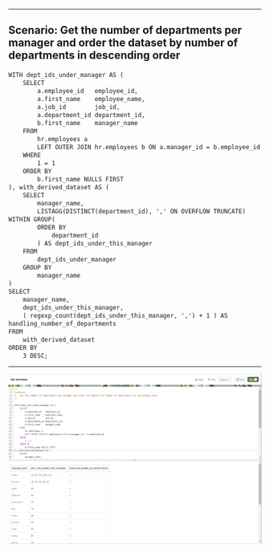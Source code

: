 --------------------------------------------------------------------------------
Scenario: Get the number of departments per manager and order the dataset by number of departments in descending order
--------------------------------------------------------------------------------

    WITH dept_ids_under_manager AS (
        SELECT
            a.employee_id   employee_id,
            a.first_name    employee_name,
            a.job_id        job_id,
            a.department_id department_id,
            b.first_name    manager_name
        FROM
            hr.employees a
            LEFT OUTER JOIN hr.employees b ON a.manager_id = b.employee_id
        WHERE
            1 = 1
        ORDER BY
            b.first_name NULLS FIRST
    ), with_derived_dataset AS (
        SELECT
            manager_name,
            LISTAGG(DISTINCT(department_id), ',' ON OVERFLOW TRUNCATE) WITHIN GROUP(
            ORDER BY
                department_id
            ) AS dept_ids_under_this_manager
        FROM
            dept_ids_under_manager
        GROUP BY
            manager_name
    )
    SELECT
        manager_name,
        dept_ids_under_this_manager,
        ( regexp_count(dept_ids_under_this_manager, ',') + 1 ) AS handling_number_of_departments
    FROM
        with_derived_dataset
    ORDER BY
        3 DESC;

--------------------------------------------------------------------------------
![!](../../../../Assets/Oracle/Scenario-Provide-List-of-Departments-and-their-number-per-Manager.PNG)